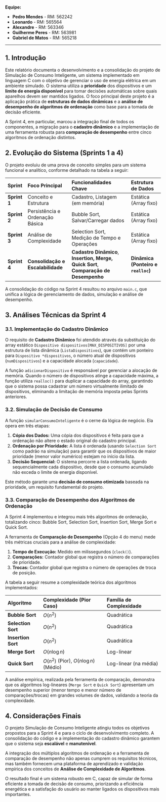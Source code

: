 **Equipe:**
*   **Pedro Mendes** - RM: 562242
*   **Leonardo** - RM: 565564
*   **Alexandre** - RM: 563346
*   **Guilherme Peres** - RM: 563981
*   **Gabriel de Matos** - RM: 565218

---

## 1. Introdução

Este relatório documenta o desenvolvimento e a consolidação do projeto de Simulação de Consumo Inteligente, um sistema implementado em linguagem C com o objetivo de gerenciar o uso de energia elétrica em um ambiente simulado. O sistema utiliza a **prioridade** dos dispositivos e um **limite de energia disponível** para tomar decisões automáticas sobre quais aparelhos devem ser mantidos ligados. O foco principal deste projeto é a aplicação prática de **estruturas de dados dinâmicas** e a **análise de desempenho de algoritmos de ordenação** como base para a tomada de decisão eficiente.

A Sprint 4, em particular, marcou a integração final de todos os componentes, a migração para o **cadastro dinâmico** e a implementação de uma ferramenta robusta para **comparação de desempenho** entre cinco algoritmos de ordenação distintos.

## 2. Evolução do Sistema (Sprints 1 a 4)

O projeto evoluiu de uma prova de conceito simples para um sistema funcional e analítico, conforme detalhado na tabela a seguir:

| Sprint | Foco Principal | Funcionalidades Chave | Estrutura de Dados |
| :--- | :--- | :--- | :--- |
| **Sprint 1** | Conceito e Estrutura | Cadastro, Listagem (em memória) | Estática (Array fixo) |
| **Sprint 2** | Persistência e Ordenação Básica | Bubble Sort, Salvar/Carregar dados | Estática (Array fixo) |
| **Sprint 3** | Análise de Complexidade | Selection Sort, Medição de Tempo e Operações | Estática (Array fixo) |
| **Sprint 4** | **Consolidação e Escalabilidade** | **Cadastro Dinâmico**, **Insertion, Merge, Quick Sort**, **Comparação de Desempenho** | **Dinâmica (Ponteiro e `realloc`)** |

A consolidação do código na Sprint 4 resultou no arquivo `main.c`, que unifica a lógica de gerenciamento de dados, simulação e análise de desempenho.

## 3. Análises Técnicas da Sprint 4

### 3.1. Implementação do Cadastro Dinâmico

O requisito de **Cadastro Dinâmico** foi atendido através da substituição do array estático `Dispositivo dispositivos[MAX_DISPOSITIVOS]` por uma estrutura de lista dinâmica (`ListaDispositivos`), que contém um ponteiro para `Dispositivo *dispositivos`, o número atual de dispositivos (`numDispositivos`) e a capacidade alocada (`capacidade`).

A função `adicionarDispositivo` é responsável por gerenciar a alocação de memória. Quando o número de dispositivos atinge a capacidade máxima, a função utiliza `realloc()` para duplicar a capacidade do array, garantindo que o sistema possa cadastrar um número virtualmente ilimitado de dispositivos, eliminando a limitação de memória imposta pelas Sprints anteriores.

### 3.2. Simulação de Decisão de Consumo

A função `simularConsumoInteligente` é o cerne da lógica de negócio. Ela opera em três etapas:

1.  **Cópia dos Dados:** Uma cópia dos dispositivos é feita para que a ordenação não altere o estado original do cadastro principal.
2.  **Ordenação por Prioridade:** A lista é ordenada (usando `Selection Sort` como padrão na simulação) para garantir que os dispositivos de maior prioridade (menor valor numérico) estejam no início da lista.
3.  **Decisão Sequencial:** O sistema percorre a lista ordenada, ligando sequencialmente cada dispositivo, desde que o consumo acumulado não exceda o limite de energia disponível.

Este método garante uma **decisão de consumo otimizada** baseada na prioridade, um requisito fundamental do projeto.

### 3.3. Comparação de Desempenho dos Algoritmos de Ordenação

A Sprint 4 implementou e integrou mais três algoritmos de ordenação, totalizando cinco: Bubble Sort, Selection Sort, Insertion Sort, Merge Sort e Quick Sort.

A ferramenta de **Comparação de Desempenho** (Opção 4 do menu) mede três métricas cruciais para a análise de complexidade:

1.  **Tempo de Execução:** Medido em milissegundos (`clock()`).
2.  **Comparações:** Contador global que registra o número de comparações de prioridade.
3.  **Trocas:** Contador global que registra o número de operações de troca de posição.

A tabela a seguir resume a complexidade teórica dos algoritmos implementados:

| Algoritmo | Complexidade (Pior Caso) | Família de Complexidade |
| :--- | :--- | :--- |
| **Bubble Sort** | $O(n^2)$ | Quadrática |
| **Selection Sort** | $O(n^2)$ | Quadrática |
| **Insertion Sort** | $O(n^2)$ | Quadrática |
| **Merge Sort** | $O(n \log n)$ | Log-linear |
| **Quick Sort** | $O(n^2)$ (Pior), $O(n \log n)$ (Médio) | Log-linear (na média) |

A análise empírica, realizada pela ferramenta de comparação, demonstra que os algoritmos log-lineares (`Merge Sort` e `Quick Sort`) apresentam um desempenho superior (menor tempo e menor número de comparações/trocas) em grandes volumes de dados, validando a teoria da complexidade.

## 4. Considerações Finais

O projeto Simulação de Consumo Inteligente atingiu todos os objetivos propostos para a Sprint 4 e para o ciclo de desenvolvimento completo. A consolidação do código e a implementação do cadastro dinâmico garantem que o sistema seja **escalável** e **manutenível**.

A integração dos múltiplos algoritmos de ordenação e a ferramenta de comparação de desempenho não apenas cumprem os requisitos técnicos, mas também fornecem uma plataforma de aprendizado e validação empírica dos conceitos de **Análise de Complexidade de Algoritmos**.

O resultado final é um sistema robusto em C, capaz de simular de forma eficiente a tomada de decisão de consumo, priorizando a eficiência energética e a satisfação do usuário ao manter ligados os dispositivos mais importantes.

